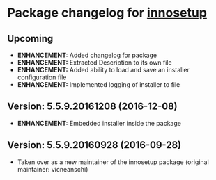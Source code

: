 # Package changelog for [innosetup](https://chocolatey.org/packages/innosetup)

## Upcoming
- **ENHANCEMENT:** Added changelog for package
- **ENHANCEMENT:** Extracted Description to its own file
- **ENHANCEMENT:** Added ability to load and save an installer configuration file
- **ENHANCEMENT:** Implemented logging of installer to file

## Version: 5.5.9.20161208 (2016-12-08)
- **ENHANCEMENT:** Embedded installer inside the package

## Version: 5.5.9.20160928 (2016-09-28)
- Taken over as a new maintainer of the innosetup package (original maintainer: vicneanschi)
